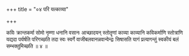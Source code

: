 +++
title = "०४ परि यत्काव्या"

+++

कविः क्रान्तकर्मा सोमो नृम्णा धनानि वसानः आच्छादयन् स्तोतॄणां काव्या काव्यानि कविकर्माणि स्तोत्राणि यद्यदा पर्यर्षति परिगच्छति तदा स्वः स्वर्गे वाजीबलवानन्नवान्वेन्द्रः सिषासति यागं प्रत्यागन्तुं स्वकीयं बलं सम्भक्तुमिच्छति ॥ ४ ॥